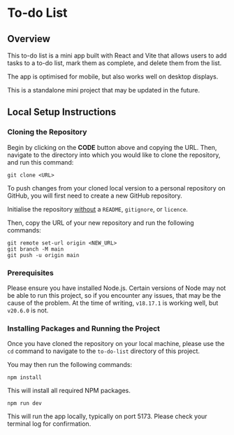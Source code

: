 # To-do List

## Overview

This to-do list is a mini app built with React and Vite that allows users to add tasks to a to-do list, mark them as complete, and delete them from the list.

The app is optimised for mobile, but also works well on desktop displays.

This is a standalone mini project that may be updated in the future.

## Local Setup Instructions

### Cloning the Repository

Begin by clicking on the **CODE** button above and copying the URL. Then, navigate to the directory into which you would like to clone the repository, and run this command:

```
git clone <URL>
```

To push changes from your cloned local version to a personal repository on GitHub, you will first need to create a new GitHub repository. 

Initialise the repository <u>without</u> a `README`, `gitignore`, or `licence`.

Then, copy the URL of your new repository and run the following commands:

```
git remote set-url origin <NEW_URL>
git branch -M main
git push -u origin main
```

### Prerequisites

Please ensure you have installed Node.js. Certain versions of Node may not be able to run this project, so if you encounter any issues, that may be the cause of the problem. At the time of writing, `v18.17.1` is working well, but `v20.6.0` is not.

### Installing Packages and Running the Project

Once you have cloned the repository on your local machine, please use the `cd` command to navigate to the `to-do-list` directory of this project.

You may then run the following commands:

```
npm install
```

This will install all required NPM packages.

```
npm run dev
```

This will run the app locally, typically on port 5173. Please check your terminal log for confirmation.